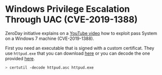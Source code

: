 Windows Privilege Escalation Through UAC (CVE-2019-1388)
========================================================

ZeroDay initiative explains on a [YouTube video](https://www.youtube.com/watch?v=3BQKpPNlTSo)
how to exploit pass System on a Windows 7 machine (CVE-2019-1388).

First you need an executable that is signed with a custom certificat. They use `httpud.exe` that
you can download [here](http://originaldll.com/download/27174.exe) or you can decode the one provided
[here](httpud.asc).

```bash
> certutil -decode httpud.asc httpud.exe
```
